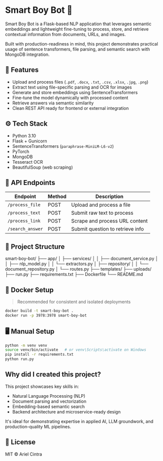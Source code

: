 # Smart Boy Bot 🤖

Smart Boy Bot is a Flask-based NLP application that leverages semantic embeddings and lightweight fine-tuning to process, store, and retrieve contextual information from documents, URLs, and images.

Built with production-readiness in mind, this project demonstrates practical usage of sentence transformers, file parsing, and semantic search with MongoDB integration.

## 🚀 Features

- Upload and process files (`.pdf`, `.docx`, `.txt`, `.csv`, `.xlsx`, `.jpg`, `.png`)
- Extract text using file-specific parsing and OCR for images
- Generate and store embeddings using SentenceTransformers
- Fine-tune the model dynamically with processed content
- Retrieve answers via semantic similarity
- Clean REST API ready for frontend or external integration

## ⚙️ Tech Stack

- Python 3.10
- Flask + Gunicorn
- SentenceTransformers (`paraphrase-MiniLM-L6-v2`)
- PyTorch
- MongoDB
- Tesseract OCR
- BeautifulSoup (web scraping)

## 🧪 API Endpoints

| Endpoint           | Method | Description                     |
|--------------------|--------|---------------------------------|
| `/process_file`    | POST   | Upload and process a file       |
| `/process_text`    | POST   | Submit raw text to process      |
| `/process_link`    | POST   | Scrape and process URL content  |
| `/search_answer`   | POST   | Submit question to retrieve info|

## 🧰 Project Structure

smart-boy-bot/
├── app/
│ ├── services/
│ │ ├── document_service.py
│ │ ├── nlp_model.py
│ │ └── extractors.py
│ ├── repository/
│ │ └── document_repository.py
│ └── routes.py
├── templates/
├── uploads/
├── run.py
├── requirements.txt
├── Dockerfile
└── README.md


## 🐳 Docker Setup

> Recommended for consistent and isolated deployments

```bash
docker build -t smart-boy-bot .
docker run -p 3978:3978 smart-boy-bot
```

## 🖥️ Manual Setup

```bash
python -m venv venv
source venv/bin/activate   # or venv\Scripts\activate on Windows
pip install -r requirements.txt
python run.py
```

## Why did I created this project?

This project showcases key skills in:

- Natural Language Processing (NLP)
- Document parsing and vectorization
- Embedding-based semantic search
- Backend architecture and microservice-ready design

It's ideal for demonstrating expertise in applied AI, LLM groundwork, and production-quality ML pipelines.

## 📄 License
MIT © Ariel Cintra